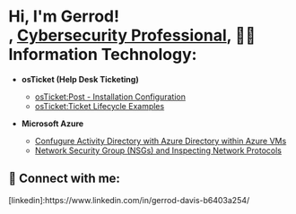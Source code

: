 <h1>Hi, I'm Gerrod! <br/><a href="https://github.com/gdavis850"></a>, <a href="https://www.linkedin.com/in/joshmadakor/">Cybersecurity Professional</a>, <a 

<h2>👨‍💻 Information Technology:</h2>

- <b>osTicket (Help Desk Ticketing)</b>
  - [osTicket:Post - Installation Configuration](https://github.com/gdavis850/post-install-config) 
  - [osTicket:Ticket Lifecycle Examples](https://github.com/gdavis850/ticket-lifecycle)
    
- <b>Microsoft Azure</b>
  - [Confugure Activity Directory with Azure Directory within Azure VMs](https://github.com/gdavis850/configure-ad)
  - [Network Security Group (NSGs) and Inspecting Network Protocols](https://github.com/gdavis850/azure-network-protcols)
 
 <h2> 🤳 Connect with me:</h2>
[linkedin]:https://www.linkedin.com/in/gerrod-davis-b6403a254/
